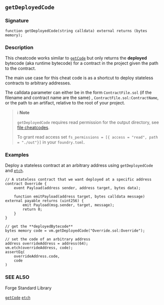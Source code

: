 ## `getDeployedCode`

### Signature

```solidity
function getDeployedCode(string calldata) external returns (bytes memory);
```

### Description

This cheatcode works similar to [`getCode`](./get-code.md) but only returns the **deployed** bytecode (aka runtime
bytecode) for a contract in the project given the path to the contract.

The main use case for this cheat code is as a shortcut to deploy stateless contracts to arbitrary addresses.

The calldata parameter can either be in the form `ContractFile.sol` (if the filename and contract name are the same)
, `ContractFile.sol:ContractName`, or the path to an artifact, relative to the root of your project.

> ℹ️ **Note**
>
> `getDeployedCode` requires read permission for the output directory, see [file cheatcodes](./fs.md).
>
> To grant read access set `fs_permissions = [{ access = "read", path = "./out"}]` in your `foundry.toml`.

### Examples

Deploy a stateless contract at an arbitrary address using `getDeployedCode` and [`etch`](./etch.md).

```solidity
// A stateless contract that we want deployed at a specific address
contract Override {
    event Payload(address sender, address target, bytes data);

    function emitPayload(address target, bytes calldata message) external payable returns (uint256) {
        emit Payload(msg.sender, target, message);
        return 0;
    }
}

// get the **deployedBytecode**
bytes memory code = vm.getDeployedCode("Override.sol:Override");

// set the code of an arbitrary address
address overrideAddress = address(64);
vm.etch(overrideAddress, code);
assertEq(
    overrideAddress.code,
    code
)
```

### SEE ALSO

Forge Standard Library

[`getCode`](./get-code.md)
[`etch`](./etch.md)

[forge-std]: ../reference/forge-std
